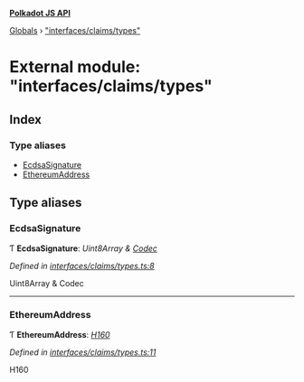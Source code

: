 **[Polkadot JS API](../README.md)**

[Globals](../globals.md) › [&quot;interfaces/claims/types&quot;](_interfaces_claims_types_.md)

# External module: "interfaces/claims/types"

## Index

### Type aliases

* [EcdsaSignature](_interfaces_claims_types_.md#ecdsasignature)
* [EthereumAddress](_interfaces_claims_types_.md#ethereumaddress)

## Type aliases

###  EcdsaSignature

Ƭ **EcdsaSignature**: *Uint8Array & [Codec](../interfaces/_types_.codec.md)*

*Defined in [interfaces/claims/types.ts:8](https://github.com/polkadot-js/api/blob/1584100/packages/types/src/interfaces/claims/types.ts#L8)*

Uint8Array & Codec

___

###  EthereumAddress

Ƭ **EthereumAddress**: *[H160](../classes/_primitive_h160_.h160.md)*

*Defined in [interfaces/claims/types.ts:11](https://github.com/polkadot-js/api/blob/1584100/packages/types/src/interfaces/claims/types.ts#L11)*

H160